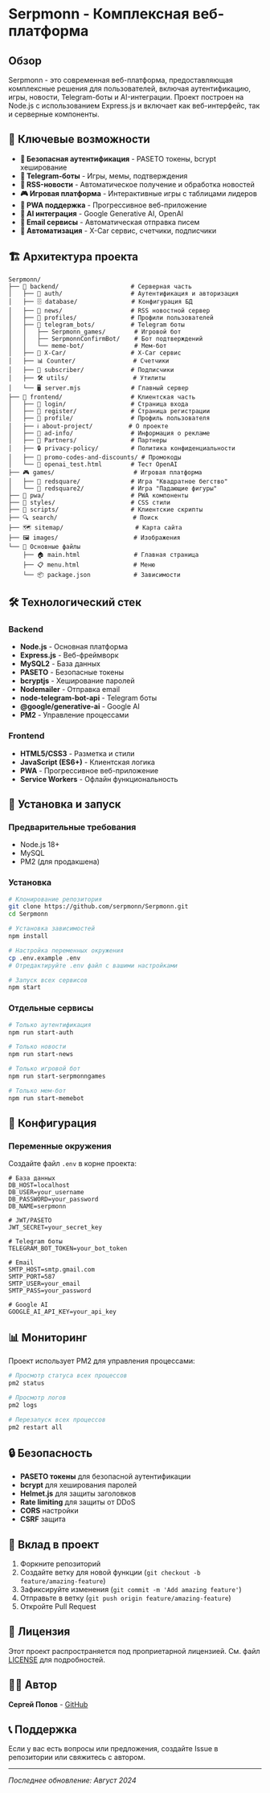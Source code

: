 # Serpmonn - Комплексная веб-платформа

## Обзор

Serpmonn - это современная веб-платформа, предоставляющая комплексные решения для пользователей, включая аутентификацию, игры, новости, Telegram-боты и AI-интеграции. Проект построен на Node.js с использованием Express.js и включает как веб-интерфейс, так и серверные компоненты.

## 🚀 Ключевые возможности

- **🔐 Безопасная аутентификация** - PASETO токены, bcrypt хеширование
- **🤖 Telegram-боты** - Игры, мемы, подтверждения
- **📰 RSS-новости** - Автоматическое получение и обработка новостей
- **🎮 Игровая платформа** - Интерактивные игры с таблицами лидеров
- **📱 PWA поддержка** - Прогрессивное веб-приложение
- **🤖 AI интеграция** - Google Generative AI, OpenAI
- **📧 Email сервисы** - Автоматическая отправка писем
- **🔧 Автоматизация** - X-Car сервис, счетчики, подписчики

## 🏗️ Архитектура проекта

```
Serpmonn/
├── 📁 backend/                    # Серверная часть
│   ├── 🔐 auth/                   # Аутентификация и авторизация
│   ├── 🗄️ database/               # Конфигурация БД
│   ├── 📰 news/                   # RSS новостной сервер
│   ├── 👤 profiles/               # Профили пользователей
│   ├── 🤖 telegram_bots/          # Telegram боты
│   │   ├── Serpmonn_games/        # Игровой бот
│   │   ├── SerpmonnConfirmBot/    # Бот подтверждений
│   │   └── meme-bot/              # Мем-бот
│   ├── 🚗 X-Car/                  # X-Car сервис
│   ├── 📊 Counter/                # Счетчики
│   ├── 📧 subscriber/             # Подписчики
│   ├── 🛠️ utils/                  # Утилиты
│   └── 🖥️ server.mjs              # Главный сервер
├── 🎨 frontend/                   # Клиентская часть
│   ├── 🔐 login/                  # Страница входа
│   ├── 📝 register/               # Страница регистрации
│   ├── 👤 profile/                # Профиль пользователя
│   ├── ℹ️ about-project/          # О проекте
│   ├── 📢 ad-info/                # Информация о рекламе
│   ├── 🤝 Partners/               # Партнеры
│   ├── 🔒 privacy-policy/         # Политика конфиденциальности
│   ├── 🎫 promo-codes-and-discounts/ # Промокоды
│   └── 🤖 openai_test.html        # Тест OpenAI
├── 🎮 games/                      # Игровая платформа
│   ├── 🔴 redsquare/              # Игра "Квадратное бегство"
│   └── 🔴 redsquare2/             # Игра "Падающие фигуры"
├── 📱 pwa/                        # PWA компоненты
├── 🎨 styles/                     # CSS стили
├── 📜 scripts/                    # Клиентские скрипты
├── 🔍 search/                     # Поиск
├── 🗺️ sitemap/                    # Карта сайта
├── 🖼️ images/                     # Изображения
└── 📄 Основные файлы
    ├── 🏠 main.html               # Главная страница
    ├── 📋 menu.html               # Меню
    └── 📦 package.json            # Зависимости
```

## 🛠️ Технологический стек

### Backend
- **Node.js** - Основная платформа
- **Express.js** - Веб-фреймворк
- **MySQL2** - База данных
- **PASETO** - Безопасные токены
- **bcryptjs** - Хеширование паролей
- **Nodemailer** - Отправка email
- **node-telegram-bot-api** - Telegram боты
- **@google/generative-ai** - Google AI
- **PM2** - Управление процессами

### Frontend
- **HTML5/CSS3** - Разметка и стили
- **JavaScript (ES6+)** - Клиентская логика
- **PWA** - Прогрессивное веб-приложение
- **Service Workers** - Офлайн функциональность

## 🚀 Установка и запуск

### Предварительные требования
- Node.js 18+
- MySQL
- PM2 (для продакшена)

### Установка
```bash
# Клонирование репозитория
git clone https://github.com/serpmonn/Serpmonn.git
cd Serpmonn

# Установка зависимостей
npm install

# Настройка переменных окружения
cp .env.example .env
# Отредактируйте .env файл с вашими настройками

# Запуск всех сервисов
npm start
```

### Отдельные сервисы
```bash
# Только аутентификация
npm run start-auth

# Только новости
npm run start-news

# Только игровой бот
npm run start-serpmonngames

# Только мем-бот
npm run start-memebot
```

## 🔧 Конфигурация

### Переменные окружения
Создайте файл `.env` в корне проекта:

```env
# База данных
DB_HOST=localhost
DB_USER=your_username
DB_PASSWORD=your_password
DB_NAME=serpmonn

# JWT/PASETO
JWT_SECRET=your_secret_key

# Telegram боты
TELEGRAM_BOT_TOKEN=your_bot_token

# Email
SMTP_HOST=smtp.gmail.com
SMTP_PORT=587
SMTP_USER=your_email
SMTP_PASS=your_password

# Google AI
GOOGLE_AI_API_KEY=your_api_key
```

## 📊 Мониторинг

Проект использует PM2 для управления процессами:

```bash
# Просмотр статуса всех процессов
pm2 status

# Просмотр логов
pm2 logs

# Перезапуск всех процессов
pm2 restart all
```

## 🔒 Безопасность

- **PASETO токены** для безопасной аутентификации
- **bcrypt** для хеширования паролей
- **Helmet.js** для защиты заголовков
- **Rate limiting** для защиты от DDoS
- **CORS** настройки
- **CSRF** защита

## 🤝 Вклад в проект

1. Форкните репозиторий
2. Создайте ветку для новой функции (`git checkout -b feature/amazing-feature`)
3. Зафиксируйте изменения (`git commit -m 'Add amazing feature'`)
4. Отправьте в ветку (`git push origin feature/amazing-feature`)
5. Откройте Pull Request

## 📄 Лицензия

Этот проект распространяется под проприетарной лицензией. См. файл [LICENSE](./LICENSE) для подробностей.

## 👨‍💻 Автор

**Сергей Попов** - [GitHub](https://github.com/serpmonn)

## 📞 Поддержка

Если у вас есть вопросы или предложения, создайте Issue в репозитории или свяжитесь с автором.

---

*Последнее обновление: Август 2024*
